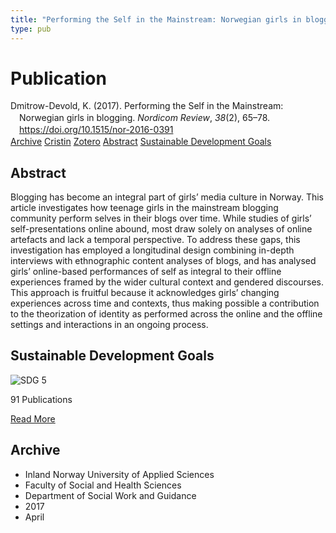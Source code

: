 ```yaml
---
title: "Performing the Self in the Mainstream: Norwegian girls in blogging"
type: pub
---
```

<h1>Publication</h1>
<article id="csl-bib-container-8W6KNHXD" class="csl-bib-container">
  <div class="csl-bib-body" style="line-height: 1.35; padding-left: 1em; text-indent:-1em;">
  <div class="csl-entry">Dmitrow-Devold, K. (2017). Performing the Self in the Mainstream: Norwegian girls in blogging. <i>Nordicom Review</i>, <i>38</i>(2), 65&#x2013;78. <a href="https://doi.org/10.1515/nor-2016-0391">https://doi.org/10.1515/nor-2016-0391</a></div>
</div>
  <div class="csl-bib-buttons">
    <a href="#taxonomy-article-8W6KNHXD" class="csl-bib-button">Archive</a>
    <a href="https://app.cristin.no/results/show.jsf?id=1463796" alt="Cristin URL" class="csl-bib-button">Cristin</a>
    <a href="http://zotero.org/groups/5022929/items/8W6KNHXD" alt="Zotero URL" class="csl-bib-button">Zotero</a>
    <a href="#abstract-article-8W6KNHXD" class="csl-bib-button">Abstract</a>
    <a href="#sdg-article-8W6KNHXD" class="csl-bib-button">Sustainable Development Goals</a>
  </div>
  <div id="csl-bib-meta-container-8W6KNHXD"></div>
</article>
<div id="csl-bib-meta-8W6KNHXD" class="csl-bib-meta">
  <article id="abstract-article-8W6KNHXD" class="abstract-article">
    <h1>Abstract</h1>
    Blogging has become an integral part of girls’ media culture in Norway. This article investigates how teenage girls in the mainstream blogging community perform selves in their blogs over time. While studies of girls’ self-presentations online abound, most draw solely on analyses of online artefacts and lack a temporal perspective. To address these gaps, this investigation has employed a longitudinal design combining in-depth interviews with ethnographic content analyses of blogs, and has analysed girls’ online-based performances of self as integral to their offline experiences framed by the wider cultural context and gendered discourses. This approach is fruitful because it acknowledges girls’ changing experiences across time and contexts, thus making possible a contribution to the theorization of identity as performed across the online and the offline settings and interactions in an ongoing process.
  </article>
  <article id="sdg-article-8W6KNHXD" class="sdg-article">
    <h1>Sustainable Development Goals</h1>
    <div class="sdg-container"><div id="sdg5" class="sdg">
<img src="{{< params subfolder >}}images/sdg/sdg05_en.png" class="image" alt="SDG 5">
<div class="sdg-overlay">
<p class="sdg-publication-count"><span>91</span> Publications</p>
<p><a href="https://sdgs.un.org/goals/goal5" class="sdg-read-more">Read More</a></p>
</div>
</div></div>
  </article>
  <article id="taxonomy-article-8W6KNHXD" class="taxonomy-article">
    <h1>Archive</h1>
    <ul>
      <li>Inland Norway University of Applied Sciences</li>
      <li>Faculty of Social and Health Sciences</li>
      <li>Department of Social Work and Guidance</li>
      <li>2017</li>
      <li>April</li>
    </ul>
  </article>
</div>
